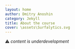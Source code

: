 ```yaml
---
layout: home
author: Dmitry Anoshin
category: Jekyll
title: About the course
cover: \assets\Surfalytics.svg
---
```


⚠️ _content is underdevelopment_
